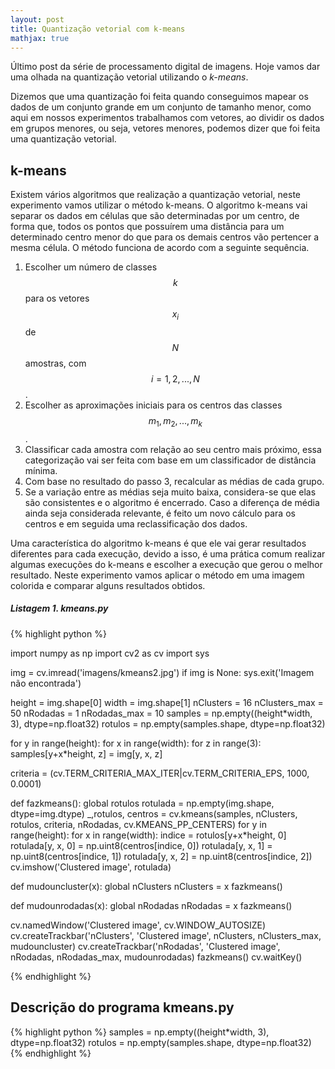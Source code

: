 ```yaml
---
layout: post
title: Quantização vetorial com k-means
mathjax: true
---
```



<div class="message">
  Último post da série de processamento digital de imagens. Hoje vamos dar uma olhada na quantização vetorial utilizando o <em>k-means</em>.
</div>

Dizemos que uma quantização foi feita quando conseguimos mapear os dados de um conjunto grande em um conjunto de tamanho menor, como aqui em nossos experimentos trabalhamos com vetores, ao dividir os dados em grupos menores, ou seja, vetores menores, podemos dizer que foi feita uma quantização vetorial.

## k-means

Existem vários algoritmos que realização a quantização vetorial, neste experimento vamos utilizar o método k-means. O algoritmo k-means vai separar os dados em células que são determinadas por um centro, de forma que, todos os pontos que possuírem uma distância para um determinado centro menor do que para os demais centros vão pertencer a mesma célula. O método funciona de acordo com a seguinte sequência.

1. Escolher um número de classes $$ k $$ para os vetores $$ x_{i} $$ de $$ N $$ amostras, com $$ i = 1, 2, ..., N $$.
2. Escolher as aproximações iniciais para os centros das classes $$ m_{1}, m_{2}, ..., m_{k} $$.
3. Classificar cada amostra com relação ao seu centro mais próximo, essa categorização vai ser feita com base em um classificador de distância mínima.
4. Com base no resultado do passo 3, recalcular as médias de cada grupo.
5. Se a variação entre as médias seja muito baixa, considera-se que elas são consistentes e o algoritmo é encerrado. Caso a diferença de média ainda seja considerada relevante, é feito um novo cálculo para os centros e em seguida uma reclassificação dos dados.

Uma característica do algoritmo k-means é que ele vai gerar resultados diferentes para cada execução, devido a isso, é uma prática comum realizar algumas execuções do k-means e escolher a execução que gerou o melhor resultado. Neste experimento vamos aplicar o método em uma imagem colorida e comparar alguns resultados obtidos.


<a id="listagem1"></a>
##### Listagem 1. kmeans.py
{% highlight python %}

import numpy as np
import cv2 as cv
import sys

img = cv.imread('imagens/kmeans2.jpg')
if img is None:
    sys.exit('Imagem não encontrada')

height = img.shape[0]
width = img.shape[1]
nClusters = 16
nClusters_max = 50
nRodadas = 1
nRodadas_max = 10
samples = np.empty((height*width, 3), dtype=np.float32)
rotulos = np.empty(samples.shape, dtype=np.float32)


for y in range(height):
    for x in range(width):
        for z in range(3):
            samples[y+x*height, z] = img[y, x, z]

criteria = (cv.TERM_CRITERIA_MAX_ITER|cv.TERM_CRITERIA_EPS, 1000, 0.0001)


def fazkmeans():
    global rotulos
    rotulada = np.empty(img.shape, dtype=img.dtype)
    _,rotulos, centros = cv.kmeans(samples, nClusters, rotulos, criteria, nRodadas, cv.KMEANS_PP_CENTERS)
    for y in range(height):
        for x in range(width):
            indice = rotulos[y+x*height, 0]
            rotulada[y, x, 0] = np.uint8(centros[indice, 0])
            rotulada[y, x, 1] = np.uint8(centros[indice, 1])
            rotulada[y, x, 2] = np.uint8(centros[indice, 2])
    cv.imshow('Clustered image', rotulada)


def mudouncluster(x):
    global nClusters
    nClusters = x
    fazkmeans()


def mudounrodadas(x):
    global nRodadas
    nRodadas = x
    fazkmeans()

cv.namedWindow('Clustered image', cv.WINDOW_AUTOSIZE)
cv.createTrackbar('nClusters', 'Clustered image', nClusters, nClusters_max, mudouncluster)
cv.createTrackbar('nRodadas', 'Clustered image', nRodadas, nRodadas_max, mudounrodadas)
fazkmeans()
cv.waitKey()

{% endhighlight %}

## Descrição do programa kmeans.py

{% highlight python %}
samples = np.empty((height*width, 3), dtype=np.float32)
rotulos = np.empty(samples.shape, dtype=np.float32)
{% endhighlight %}


